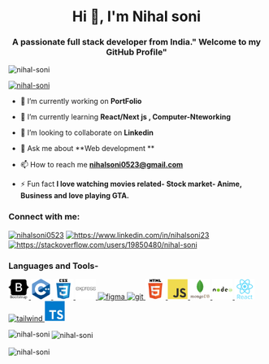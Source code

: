 <h1 align="center">Hi 👋, I'm Nihal soni</h1>
<h3 align="center">A passionate full stack developer from India." Welcome to my GitHub Profile"</h3>

<p align="left"> <img src="https://komarev.com/ghpvc/?username=nihal-soni&label=Profile%20views&color=0e75b6&style=flat" alt="nihal-soni" /> </p>

<p align="left"> <a href="https://github.com/ryo-ma/github-profile-trophy"><img src="https://github-profile-trophy.vercel.app/?username=nihal-soni" alt="nihal-soni" /></a> </p>

- 🔭 I’m currently working on **PortFolio**

- 🌱 I’m currently learning **React/Next js , Computer-Nteworking**

- 👯 I’m looking to collaborate on **Linkedin**

- 💬 Ask me about **Web development **

- 📫 How to reach me **nihalsoni0523@gmail.com**

- ⚡ Fun fact **I love watching movies related- Stock market- Anime, Business and love playing GTA.**

<h3 align="left">Connect with me:</h3>
<p align="left">
<a href="https://twitter.com/nihalsoni0523" target="blank"><img align="center" src="https://raw.githubusercontent.com/rahuldkjain/github-profile-readme-generator/master/src/images/icons/Social/twitter.svg" alt="nihalsoni0523" height="30" width="40" /></a>
<a href="https://linkedin.com/in/https://www.linkedin.com/in/nihalsoni23" target="blank"><img align="center" src="https://raw.githubusercontent.com/rahuldkjain/github-profile-readme-generator/master/src/images/icons/Social/linked-in-alt.svg" alt="https://www.linkedin.com/in/nihalsoni23" height="30" width="40" /></a>
<a href="https://stackoverflow.com/users/https://stackoverflow.com/users/19850480/nihal-soni" target="blank"><img align="center" src="https://raw.githubusercontent.com/rahuldkjain/github-profile-readme-generator/master/src/images/icons/Social/stack-overflow.svg" alt="https://stackoverflow.com/users/19850480/nihal-soni" height="30" width="40" /></a>
</p>

<h3 align="left">Languages and Tools-</h3>
<p align="left"> <a href="https://getbootstrap.com" target="_blank" rel="noreferrer"> <img src="https://raw.githubusercontent.com/devicons/devicon/master/icons/bootstrap/bootstrap-plain-wordmark.svg" alt="bootstrap" width="40" height="40"/> </a> <a href="https://www.w3schools.com/cpp/" target="_blank" rel="noreferrer"> <img src="https://raw.githubusercontent.com/devicons/devicon/master/icons/cplusplus/cplusplus-original.svg" alt="cplusplus" width="40" height="40"/> </a> <a href="https://www.w3schools.com/css/" target="_blank" rel="noreferrer"> <img src="https://raw.githubusercontent.com/devicons/devicon/master/icons/css3/css3-original-wordmark.svg" alt="css3" width="40" height="40"/> </a> <a href="https://expressjs.com" target="_blank" rel="noreferrer"> <img src="https://raw.githubusercontent.com/devicons/devicon/master/icons/express/express-original-wordmark.svg" alt="express" width="40" height="40"/> </a> <a href="https://www.figma.com/" target="_blank" rel="noreferrer"> <img src="https://www.vectorlogo.zone/logos/figma/figma-icon.svg" alt="figma" width="40" height="40"/> </a> <a href="https://git-scm.com/" target="_blank" rel="noreferrer"> <img src="https://www.vectorlogo.zone/logos/git-scm/git-scm-icon.svg" alt="git" width="40" height="40"/> </a> <a href="https://www.w3.org/html/" target="_blank" rel="noreferrer"> <img src="https://raw.githubusercontent.com/devicons/devicon/master/icons/html5/html5-original-wordmark.svg" alt="html5" width="40" height="40"/> </a> <a href="https://developer.mozilla.org/en-US/docs/Web/JavaScript" target="_blank" rel="noreferrer"> <img src="https://raw.githubusercontent.com/devicons/devicon/master/icons/javascript/javascript-original.svg" alt="javascript" width="40" height="40"/> </a> <a href="https://www.mongodb.com/" target="_blank" rel="noreferrer"> <img src="https://raw.githubusercontent.com/devicons/devicon/master/icons/mongodb/mongodb-original-wordmark.svg" alt="mongodb" width="40" height="40"/> </a> <a href="https://nodejs.org" target="_blank" rel="noreferrer"> <img src="https://raw.githubusercontent.com/devicons/devicon/master/icons/nodejs/nodejs-original-wordmark.svg" alt="nodejs" width="40" height="40"/> </a> <a href="https://reactjs.org/" target="_blank" rel="noreferrer"> <img src="https://raw.githubusercontent.com/devicons/devicon/master/icons/react/react-original-wordmark.svg" alt="react" width="40" height="40"/> </a> <a href="https://tailwindcss.com/" target="_blank" rel="noreferrer"> <img src="https://www.vectorlogo.zone/logos/tailwindcss/tailwindcss-icon.svg" alt="tailwind" width="40" height="40"/> </a> <a href="https://www.typescriptlang.org/" target="_blank" rel="noreferrer"> <img src="https://raw.githubusercontent.com/devicons/devicon/master/icons/typescript/typescript-original.svg" alt="typescript" width="40" height="40"/> </a> </p>

<p><img align="left" src="https://github-readme-stats.vercel.app/api/top-langs?username=nihal-soni&show_icons=true&locale=en&layout=compact" alt="nihal-soni" /></p>

<p>&nbsp;<img align="center" src="https://github-readme-stats.vercel.app/api?username=nihal-soni&show_icons=true&locale=en" alt="nihal-soni" /></p>

<p><img align="center" src="https://github-readme-streak-stats.herokuapp.com/?user=nihal-soni&" alt="nihal-soni" /></p>
